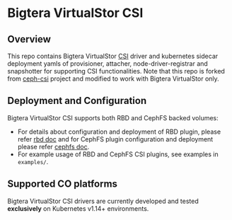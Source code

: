 # Bigtera VirtualStor CSI

## Overview

This repo contains Bigtera VirtualStor
[CSI](https://github.com/container-storage-interface/)
driver and kubernetes sidecar deployment yamls of provisioner,
attacher, node-driver-registrar and snapshotter for supporting CSI functionalities. Note that this repo is forked from [ceph-csi](https://github.com/ceph/ceph-csi/) project and modified to work with Bigtera VirtualStor only.

## Deployment and Configuration

Bigtera VirtualStor CSI supports both RBD and CephFS backed volumes:

- For details about configuration and deployment of RBD plugin, please refer
  [rbd doc](https://github.com/bigtera-ce/ceph-csi/blob/bigtera-csi/docs/deploy-rbd.md) and
  for CephFS plugin configuration and deployment please
  refer [cephfs doc](https://github.com/bigtera-ce/ceph-csi/blob/bigtera-csi/docs/deploy-cephfs.md).
- For example usage of RBD and CephFS CSI plugins, see examples in `examples/`.

## Supported CO platforms

Bigtera VirtualStor CSI drivers are currently developed and tested **exclusively** on Kubernetes v1.14+ environments.

